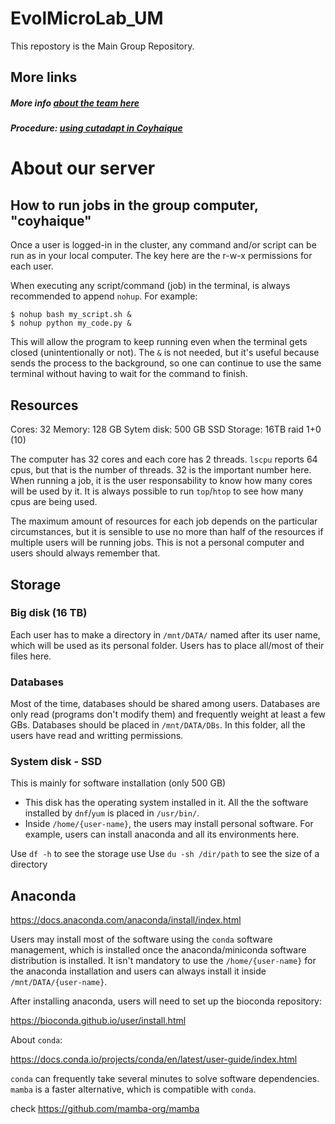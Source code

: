 # EvolMicroLab_UM
This repostory is the Main Group Repository. 

## More links

##### More info [about the team here](https://github.com/jpca21/EvolMicroLab_UM/blob/main/About_our_lab.md)
##### Procedure: [using cutadapt in Coyhaique](https://github.com/jpca21/EvolMicroLab_UM/blob/main/procedure_01.md)


# About our server
## How to run jobs in the group computer, "coyhaique"

Once a user is logged-in in the cluster, any command and/or script can be run as in your local computer. 
The key here are the r-w-x permissions for each user.

When executing any script/command (job) in the terminal, is always recommended to append 
`nohup`. For example:

```
$ nohup bash my_script.sh &
$ nohup python my_code.py &
```

This will allow the program to keep running even when the terminal gets closed (unintentionally 
or not). The `&` is not needed, but it's useful because sends the process to the 
background, so one can continue to use the same terminal without having to wait for the 
command to finish.

## Resources

Cores: 32
Memory: 128 GB
Sytem disk: 500 GB SSD
Storage: 16TB raid 1+0 (10)

The computer has 32 cores and each core has 2 threads. `lscpu` reports
64 cpus, but that is the number of threads. 32 is the important number here. When 
running a job, it is the user responsability to know how many cores will be 
used by it. It is always possible to run `top`/`htop` to see how many cpus are being used.

The maximum amount of resources for each job depends on the particular circumstances, but it is
sensible to use no more than half of the resources if multiple users will be running jobs. This is
not a personal computer and users should always remember that.

## Storage

### Big disk (16 TB)

Each user has to make a directory in `/mnt/DATA/` named after its user name, which will 
be used as its personal folder. Users has to place all/most of their files here.

### Databases

Most of the time, databases should be shared among users. Databases are only read (programs don't modify them) 
and frequently weight at least a few GBs. Databases should be placed in `/mnt/DATA/DBs`. In this folder, all the 
users have read and writting permissions.

### System disk - SSD

This is mainly for software installation (only 500 GB)

- This disk has the operating system installed in it. All the the software installed by `dnf`/`yum` is placed in `/usr/bin/`. 
- Inside `/home/{user-name}`, the users may install personal software. For example, users can
install anaconda and all its environments here.

Use `df -h` to see the storage use
Use `du -sh /dir/path` to see the size of a directory

## Anaconda

<https://docs.anaconda.com/anaconda/install/index.html>

Users may install most of the software using the `conda` software management, which is installed once the anaconda/miniconda software 
distribution is installed. It isn't mandatory to use the `/home/{user-name}` for the anaconda installation and users can always install 
it inside `/mnt/DATA/{user-name}`. 

After installing anaconda, users will need to set up the bioconda repository:

<https://bioconda.github.io/user/install.html>

About `conda`:

<https://docs.conda.io/projects/conda/en/latest/user-guide/index.html>

`conda` can frequently take several minutes to solve software dependencies. `mamba` is a faster alternative, which is compatible
with `conda`. 

check <https://github.com/mamba-org/mamba>

